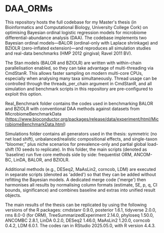 # DAA_ORMs
This repository hosts the full codebase for my Master's thesis (in Bioinformatics and Computational Biology, University College Cork) on optimising Bayesian ordinal logistic regression models for microbiome differential-abundance analysis (DAA). The codebase implements two Bayesian ordinal models—BALOR (ordinal-only with Laplace shrinkage) and BZIOLR (zero-inflated extension)—and reproduces all simulation studies and real-data benchmarks (HMP 2012 gingival; Ravel 2011 BV).

The Stan models (BALOR and BZIOLR) are written with within-chain parallelisation enabled, so they can take advantage of multi-threading via CmdStanR. This allows faster sampling on modern multi-core CPUs, especially when analysing many taxa simultaneously. Thread usage can be controlled through the threads_per_chain argument in CmdStanR, and all simulation and benchmark scripts in this repository are pre-configured to exploit this option.

Real_Benchmark folder contains the codes used in benchmarking BALOR and BZIOLR with conventional DAA methods against datasets from MicrobiomeBenchmarkData (https://www.bioconductor.org/packages/release/data/experiment/html/MicrobiomeBenchmarkData.html)

Simulations folder contains all generators used in the thesis: symmetric (no net load shift), unbalanced/realistic compositional effects, and single-taxon “bloomer,” plus niche scenarios for prevalence-only and partial global load-shift (10 seeds to replicate). In this folder, the main scripts (denoted as 'baseline) run five core methods side by side: frequentist ORM, ANCOM-BC, LinDA, BALOR, and BZIOLR. 

Additional methods (e.g., DESeq2, MaAsLin2, corncob, LDM) are executed in separate scripts (denoted as 'added') so that they can be added without refitting the Bayesian models. A dedicated merge code ('merge') then harmonises all results by normalising column formats (estimate, SE, p, q, CI bounds, significance) and combines baseline and extras into unified result objects.

The main results of the thesis can be replicated by using the following versions of the R packages: cmdstanr 0.9.0, posterior 1.6.1, tidyverse 2.0.0, rms 8.0-0 (for ORM), TreeSummarizedExperiment 2.14.0, phyloseq 1.50.0, ANCOMBC 2.8.1, LinDA 0.2.0, DESeq2 1.46.0, MaAsLin2 1.20.0, corncob 0.4.2, LDM 6.0.1. The codes ran in RStudio 2025.05.0, with R version 4.4.3.
